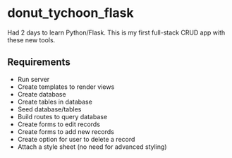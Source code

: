 # donut_tychoon_flask
Had 2 days to learn Python/Flask. This is my first full-stack CRUD app with these new tools. 

## Requirements
* Run server
* Create templates to render views
* Create database
* Create tables in database
* Seed database/tables
* Build routes to query database
* Create forms to edit records
* Create forms to add new records
* Create option for user to delete a record
* Attach a style sheet (no need for advanced styling)

